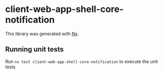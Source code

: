 # client-web-app-shell-core-notification

This library was generated with [Nx](https://nx.dev).

## Running unit tests

Run `nx test client-web-app-shell-core-notification` to execute the unit tests.
